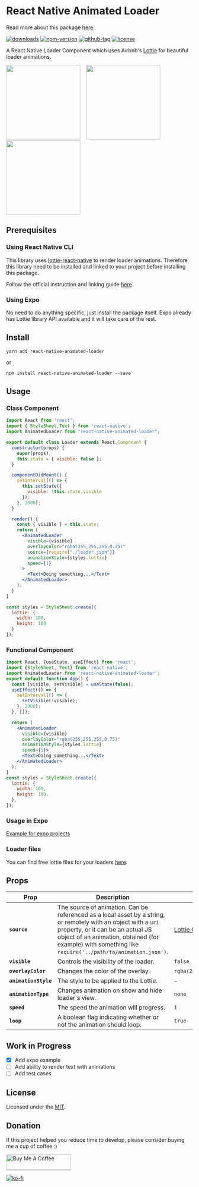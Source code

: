 # React Native Animated Loader 

Read more about this package [here](https://www.freecodecamp.org/news/how-to-create-a-beautifully-animated-loader-in-react-native-21da37a8f6b0/).

[![downloads](https://img.shields.io/npm/dt/react-native-animated-loader.svg)](http://npm-stats.com/~packages/react-native-animated-loader)
[![npm-version](https://img.shields.io/npm/v/react-native-animated-loader.svg)](https://www.npmjs.com/package/react-native-animated-loader)
[![github-tag](https://img.shields.io/github/tag/vikrantnegi/react-native-animated-loader.svg?maxAge=1800)](https://github.com/vikrantnegi/react-native-animated-loader/)
[![license](https://img.shields.io/github/license/vikrantnegi/react-native-animated-loader.svg?maxAge=1800)](https://yarnpkg.com/en/package/react-native-animated-loader)

A React Native Loader Component which uses Airbnb's [Lottie](https://github.com/react-native-community/lottie-react-native) for beautiful loader animations.

<img src="./assets/loader1.gif" width="200"> &nbsp;&nbsp;
<img src="./assets/loader2.gif" width="200"> &nbsp;&nbsp;
<img src="./assets/loader3.gif" width="200">


## Prerequisites
### Using React Native CLI
This library uses [lottie-react-native](https://github.com/react-native-community/lottie-react-native) to render loader animations. Therefore this library need to be installed and linked to your project before installing this package.

Follow the official instruction and linking guide [here](https://github.com/react-native-community/lottie-react-native/blob/master/README.md#getting-started).

### Using Expo
No need to do anything specific, just install the package itself. Expo already has Lottie library API available and it will take care of the rest.

## Install

```
yarn add react-native-animated-loader
```
or
```
npm install react-native-animated-loader --save
```

## Usage
### Class Component
```jsx
import React from 'react';
import { StyleSheet,Text } from 'react-native';
import AnimatedLoader from "react-native-animated-loader";

export default class Loader extends React.Component {
  constructor(props) {
    super(props);
    this.state = { visible: false };
  }

  componentDidMount() {
    setInterval(() => {
      this.setState({
        visible: !this.state.visible
      });
    }, 2000);
  }

  render() {
    const { visible } = this.state;
    return (
      <AnimatedLoader
        visible={visible}
        overlayColor="rgba(255,255,255,0.75)"
        source={require("./loader.json")}
        animationStyle={styles.lottie}
        speed={1}
      >
        <Text>Doing something...</Text>
      </AnimatedLoader>
    );
  }
}

const styles = StyleSheet.create({
  lottie: {
    width: 100,
    height: 100
  }
});
```
### Functional Component

```jsx
import React, {useState, useEffect} from 'react';
import {StyleSheet, Text} from 'react-native';
import AnimatedLoader from 'react-native-animated-loader';
export default function App() {
  const [visible, setVisible] = useState(false);
  useEffect(() => {
    setInterval(() => {
      setVisible(!visible);
    }, 2000);
  }, []);

  return (
    <AnimatedLoader
      visible={visible}
      overlayColor="rgba(255,255,255,0.75)"
      animationStyle={styles.lottie}
      speed={1}>
      <Text>Doing something...</Text>
    </AnimatedLoader>
  );
}
const styles = StyleSheet.create({
  lottie: {
    width: 100,
    height: 100,
  },
});

```

### Usage in Expo
[Example for expo projects](https://snack.expo.dev/tTSGEcb5J)

### Loader files

You can find free lottie files for your loaders [here](https://lottiefiles.com/search?q=loader).

## Props

| Prop | Description | Default |
|---|---|---|
|**`source`**| The source of animation. Can be referenced as a local asset by a string, or remotely with an object with a `uri` property, or it can be an actual JS object of an animation, obtained (for example) with something like `require('../path/to/animation.json')`. | [Lottie Object](https://lottiefiles.com/1531-loader) |
|**`visible`**| Controls the visibility of the loader. | `false` |
|**`overlayColor`**| Changes the color of the overlay. | `rgba(255,255,255,0.75)` |
|**`animationStyle`**| The style to be applied to the Lottie. | - |
|**`animationType`**| Changes animation on show and hide loader's view. | `none` |
|**`speed`**| The speed the animation will progress. | `1` |
|**`loop`**| A boolean flag indicating whether or not the animation should loop. | `true` |

## Work in Progress
- [x] Add expo example
- [ ] Add ability to render text with animations
- [ ] Add test cases

## License
Licensed under the [MIT](https://github.com/vikrantnegi/react-native-animated-loader/blob/master/LICENSE).

## Donation
If this project helped you reduce time to develop, please consider buying me a cup of coffee :)

<a href="https://www.buymeacoffee.com/vikrantnegi" target="_blank"><img src="https://www.buymeacoffee.com/assets/img/custom_images/orange_img.png" alt="Buy Me A Coffee" style="height: 41px !important;width: 174px !important;box-shadow: 0px 3px 2px 0px rgba(190, 190, 190, 0.5) !important;-webkit-box-shadow: 0px 3px 2px 0px rgba(190, 190, 190, 0.5) !important;" ></a>

[![ko-fi](https://www.ko-fi.com/img/githubbutton_sm.svg)](https://ko-fi.com/E1E6Z0JL)
